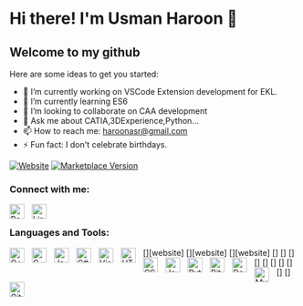 # Hi there! I'm Usman Haroon 👋

## Welcome to my github

Here are some ideas to get you started:

- 🔭 I’m currently working on VSCode Extension development for EKL.
- 🌱 I’m currently learning ES6
- 👯 I’m looking to collaborate on CAA development
- 💬 Ask me about CATIA,3DExperience,Python...
- 📫 How to reach me: haroonasr@gmail.com
- ⚡ Fun fact: I don't celebrate birthdays.

[![Website](https://img.shields.io/website?label=UsmanHaroon.io&styl=for-the-badge&url=https%3A%2F%2Fusmanharoon1.github.io/)](https://usmanharoon1.github.io/)
[![Marketplace Version](https://vsmarketplacebadge.apphb.com/version/usman-haroon.wds-usman.svg)](https://marketplace.visualstudio.com/items?itemName=usman-haroon.wds-usman)

### Connect with me:

[<img align="left" alt="Personal Website" width="26px" src="https://cdn.jsdelivr.net/gh/devicons/devicon/icons/github/github-original-wordmark.svg" style="padding-right:10px;" />](https://usmanharoon1.github.io)
&nbsp;&nbsp;
[<img align="left" alt="Linkedin" width="26px" src="https://cdn.jsdelivr.net/gh/devicons/devicon/icons/linkedin/linkedin-original.svg" style="padding-right:10px;" />](https://in.linkedin.com/in/usman-haroon-engineer)

### Languages and Tools:

[<img align="left" alt="C++" width="26px" src="https://cdn.jsdelivr.net/gh/devicons/devicon/icons/cplusplus/cplusplus-original.svg" style="padding-right:10px;" />][website]
[<img align="left" alt="C" width="26px" src="https://cdn.jsdelivr.net/gh/devicons/devicon/icons/c/c-original.svg" style="padding-right:10px;" />][website]
[<img align="left" alt="Java" width="26px" src="https://cdn.jsdelivr.net/gh/devicons/devicon/icons/java/java-original.svg" style="padding-right:10px;" />][website]
[<img align="left" alt="C#" width="26px" src="https://cdn.jsdelivr.net/gh/devicons/devicon/icons/csharp/csharp-original.svg" style="padding-right:10px;" />]
[<img align="left" alt="Visual Studio Code" width="26px" src="https://cdn.jsdelivr.net/gh/devicons/devicon/icons/vscode/vscode-original.svg" style="padding-right:10px;" />]
[<img align="left" alt="HTML5" width="26px" src="https://cdn.jsdelivr.net/gh/devicons/devicon/icons/html5/html5-original.svg" style="padding-right:10px;" />]
[<img align="left" alt="CSS3" width="26px" src="https://cdn.jsdelivr.net/gh/devicons/devicon/icons/css3/css3-original.svg" style="padding-right:10px;" />]
[<img align="left" alt="JavaScript" width="26px" src="https://cdn.jsdelivr.net/gh/devicons/devicon/icons/javascript/javascript-original.svg" style="padding-right:10px;" />]
[<img align="left" alt="Python" width="26px" src="https://cdn.jsdelivr.net/gh/devicons/devicon/icons/python/python-original.svg" style="padding-right:10px;" />]
[<img align="left" alt="Bitbucket" width="26px" src="https://cdn.jsdelivr.net/gh/devicons/devicon/icons/bitbucket/bitbucket-original.svg" style="padding-right:10px;" />]
[<img align="left" alt="Dotnet" width="26px" src="https://cdn.jsdelivr.net/gh/devicons/devicon/icons/dot-net/dot-net-plain.svg" style="padding-right:10px;" />]
[<img align="left" alt="MySQL" width="26px" src="https://cdn.jsdelivr.net/gh/devicons/devicon/icons/mysql/mysql-original.svg" style="padding-right:10px;" />]
[<img align="left" alt="Git" width="26px" src="https://cdn.jsdelivr.net/gh/devicons/devicon/icons/git/git-original.svg" style="padding-right:10px;" />]


<br />
<br />

